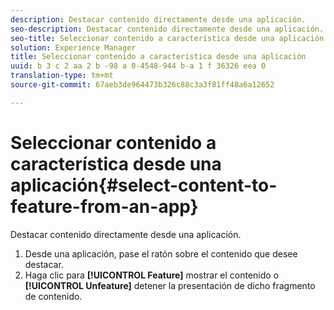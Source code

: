 ```yaml
---
description: Destacar contenido directamente desde una aplicación.
seo-description: Destacar contenido directamente desde una aplicación.
seo-title: Seleccionar contenido a característica desde una aplicación
solution: Experience Manager
title: Seleccionar contenido a característica desde una aplicación
uuid: b 3 c 2 aa 2 b -98 a 0-4548-944 b-a 1 f 36326 eea 0
translation-type: tm+mt
source-git-commit: 67aeb3de964473b326c88c3a3f81ff48a6a12652

---
```



# Seleccionar contenido a característica desde una aplicación{#select-content-to-feature-from-an-app}

Destacar contenido directamente desde una aplicación.

1. Desde una aplicación, pase el ratón sobre el contenido que desee destacar.
1. Haga clic para **[!UICONTROL Feature]** mostrar el contenido o **[!UICONTROL Unfeature]** detener la presentación de dicho fragmento de contenido.
